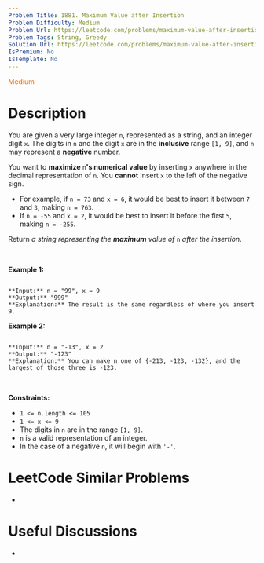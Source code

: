 ```yaml
---
Problem Title: 1881. Maximum Value after Insertion
Problem Difficulty: Medium
Problem Url: https://leetcode.com/problems/maximum-value-after-insertion/
Problem Tags: String, Greedy
Solution Url: https://leetcode.com/problems/maximum-value-after-insertion/solution/
IsPremium: No
IsTemplate: No
---
```


<span style="color: rgb(239, 108, 0);">Medium</span>

# Description

You are given a very large integer `n`, represented as a string,​​​​​​ and an integer digit `x`. The digits in `n` and the digit `x` are in the **inclusive** range `[1, 9]`, and `n` may represent a **negative** number.


You want to **maximize** `n`**'s numerical value** by inserting `x` anywhere in the decimal representation of `n`​​​​​​. You **cannot** insert `x` to the left of the negative sign.


* For example, if `n = 73` and `x = 6`, it would be best to insert it between `7` and `3`, making `n = 763`.
* If `n = -55` and `x = 2`, it would be best to insert it before the first `5`, making `n = -255`.


Return *a string representing the **maximum** value of* `n`*​​​​​​ after the insertion*.


 


**Example 1:**



```

**Input:** n = "99", x = 9
**Output:** "999"
**Explanation:** The result is the same regardless of where you insert 9.

```

**Example 2:**



```

**Input:** n = "-13", x = 2
**Output:** "-123"
**Explanation:** You can make n one of {-213, -123, -132}, and the largest of those three is -123.

```

 


**Constraints:**


* `1 <= n.length <= 105`
* `1 <= x <= 9`
* The digits in `n`​​​ are in the range `[1, 9]`.
* `n` is a valid representation of an integer.
* In the case of a negative `n`,​​​​​​ it will begin with `'-'`.




# LeetCode Similar Problems

- []()

# Useful Discussions

- []()
